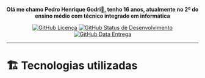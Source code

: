 <p align="center"><strong>Olá me chamo Pedro Henrique Godri👋, tenho 16 anos, atualmente no 2º do ensino médio com técnico integrado em informática</strong></p>

<p align="center"><a href="https://github.com/pedrogodri"><img alt="GitHub Licença" src="https://img.shields.io/badge/GitHub-100000?style=for-the-badge&logo=github&logoColor=white"></a>
<a href="https://www.instagram.com/pedro_godri/"><img alt="GitHub Status de Desenvolvimento" src="https://img.shields.io/badge/Instagram-E4405F?style=for-the-badge&logo=instagram&logoColor=white"></a>
<a href="https://www.linkedin.com/in/pedro-henrique-godri/"><img alt="GitHub Data Entrega" src="https://img.shields.io/badge/LinkedIn-0077B5?style=for-the-badge&logo=linkedin&logoColor=white"></a></p>
<hr>
<h1>🏗️ Tecnologias utilizadas</h1>
